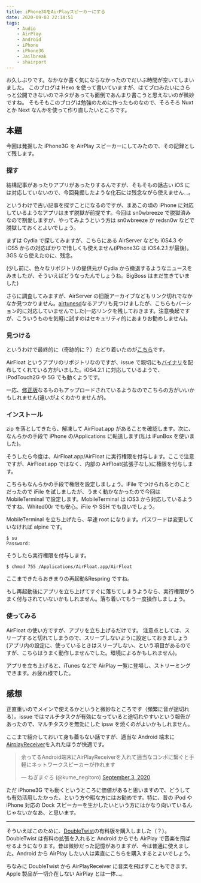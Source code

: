 ```yaml
---
title: iPhone3GをAirPlayスピーカーにする
date: 2020-09-03 22:14:51
tags:
    - Audio
    - AirPlay
    - Android
    - iPhone
    - iPhone3G
    - Jailbreak
    - shairport
---
```


お久しぶりです。なかなか書く気にならなかったのでだいぶ時間が空いてしまいました。
このブログは Hexo を使って書いていますが、はてブロみたいにさらっと公開できないのでネタがあっても面倒であんまり書こうと思えないのが微妙ですね。
そもそもこのブログは勉強のために作ったものなので、そろそろ Nuxt とか Next なんかを使って作り直したいところです。


## 本題
今回は発掘した iPhone3G を AirPlay スピーカーにしてみたので、その記録として残します。

### 探す
結構記事があったりアプリがあったりするんですが、そもそもの話古い iOS には対応していないので、今回発掘したような化石には残念ながら使えません...。

というわけで古い記事を探すことになるのですが、まあこの頃の iPhone に対応しているようなアプリはまず脱獄が前提です。今回は sn0wbreeze で脱獄済みなので割愛しますが、やってみようという方は sn0wbreeze か redsn0w などで脱獄しておくとよいでしょう。

まずは Cydia で探してみますが、こちらにある AirServer なども i0S4.3 や iOS5 からの対応ばかりで惜しくも使えません(iPhone3G は iOS4.2.1 が最後)。3GS なら使えたのに、残念。

(少し前に、色々なリポジトリの提供元が Cydia から撤退するようなニュースをみましたが、そういえばどうなったんでしょうね。BigBoss はまだ生きていました)

さらに調査してみますが、AirServer の旧版アーカイブなどもリンク切れでなかなか見つかりません。[airtunesd](http://newosxbook.com/ent.jl?osVer=iOS11&exec=airtunesd)なるアプリも見つけましたが、こちらもバーション的に対応していませんでした(一応リンクを残しておきます。注意喚起ですが、こういうものを気軽に試すのはセキュリティ的にあまりお勧めしません)。


### 見つける
というわけで最終的に（奇跡的に？）たどり着いたのが[こちら](https://github.com/trenskow/AirFloat/issues/6)です。

AirFloat というアプリのリポジトリなのですが、issue で親切にも[バイナリ](http://sourceforge.net/projects/airfloatdhfork/files/latest/download)を配布してくれている方がいました。iOS4.2.1 に対応しているようで、iPodTouch2G や 5G でも動くようです。

一応、[修正版](http://sourceforge.net/projects/airfloatdhfork/files/AirFloat_c.zip/download)なるものもアップロードされているようなのでこちらの方がいいかもしれません(違いがよくわかりませんが)。


### インストール
zip を落としてきたら、解凍して AirFloat.app があることを確認します。次に、なんらかの手段で iPhone の/Applications に転送します(私は iFunBox を使いました)。

そうしたら今度は、AirFloat.app/AirFloat に実行権限を付与します。ここで注意ですが、AirFloat.app ではなく、内部の AirFloat(拡張子なし)に権限を付与します。

こちらもなんらかの手段で権限を設定しましょう。iFile でつけられるとのことだったので iFile を試しましたが、うまく動かなかったので今回は MobileTerminal で設定します。MobileTerminal は iOS3 から対応しているようですね、Whited00r でも安心。iFile や SSH でも良いでしょう。

MobileTerminal を立ち上げたら、早速 root になります。パスワードは変更していなければ alpine です。

```
$ su
Password:
```

そうしたら実行権限を付与します。

```
$ chmod 755 /Applications/AirFloat.app/AirFloat
```

ここまできたらおきまりの再起動&Respring ですね。

もし再起動後にアプリを立ち上げてすぐに落ちてしまうようなら、実行権限がうまく付与されていないかもしれません。落ち着いてもう一度操作しましょう。


### 使ってみる
AirFloat の使い方ですが、アプリを立ち上げるだけです。
注意点としては、スリープすると切れてしまうので、スリープしないように設定しておきましょう(アプリ内の設定に、使っているときはスリープしない、という項目があるのですが、こちらはうまく動作しませんでした。環境によるかもしれません)。

アプリを立ち上げると、iTunes などで AirPlay 一覧に登場し、ストリーミングできます。お疲れ様でした。


## 感想
正直重いのでメインで使えるかというと微妙なところです（頻繁に音が途切れる）。issue ではマルチタスクが有効になっていると途切れやすいという報告があったので、マルチタスクを無効にした ipsw を焼くのがよいかもしれません。

ここまで紹介しておいて身も蓋もない話ですが、適当な Android 端末に[AirplayReceiver](https://play.google.com/store/apps/details?id=com.agileapps.airplay&hl=ja)を入れたほうが快適です。

<blockquote class="twitter-tweet"><p lang="ja" dir="ltr">余ってるAndroid端末にAirPlayReceiverを入れて適当なコンポに繋ぐと手軽にネットワークスピーカーが作れます</p>&mdash; ねぎまぐろ (@kume_negitoro) <a href="https://twitter.com/kume_negitoro/status/1301418093747425280?ref_src=twsrc%5Etfw">September 3, 2020</a></blockquote> <script async src="https://platform.twitter.com/widgets.js" charset="utf-8"></script>

ただ iPhone3G でも動くというところに価値があると思いますので、どうしても有効活用したかった、という方や暇な方にはお勧めです。特に、昔の iPod や iPhone 対応の Dock スピーカーを生かしたいという方にはかなり向いているんじゃないかなあ、と思います。

---

そういえばこのために、[DoubleTwist](https://play.google.com/store/apps/details?id=com.doubleTwist.androidPlayer&hl=ja)の有料版を購入しました（？）。
DoubleTwist は有料の拡張を入れると Android からでも AirPlay で音楽を飛ばせるようになります。昔は微妙だった記憶がありますが、今は普通に使えました。Android から AirPlay したい人は素直にこちらを購入するとよいでしょう。

ちなみに DoubleTwist から AirPlayReceiver に音楽を飛ばすこともできます。Apple 製品が一切介在しない AirPlay とは一体...。
